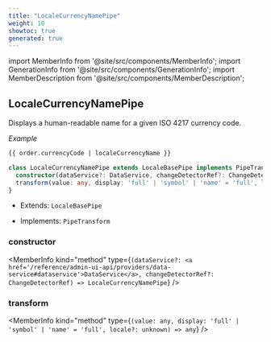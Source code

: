 ```yaml
---
title: "LocaleCurrencyNamePipe"
weight: 10
showtoc: true
generated: true
---
```

<!-- This file was generated from the Vendure source. Do not modify. Instead, re-run the "docs:build" script -->
import MemberInfo from '@site/src/components/MemberInfo';
import GenerationInfo from '@site/src/components/GenerationInfo';
import MemberDescription from '@site/src/components/MemberDescription';


## LocaleCurrencyNamePipe

<GenerationInfo sourceFile="packages/admin-ui/src/lib/core/src/shared/pipes/locale-currency-name.pipe.ts" sourceLine="18" packageName="@vendure/admin-ui" />

Displays a human-readable name for a given ISO 4217 currency code.

*Example*

```HTML
{{ order.currencyCode | localeCurrencyName }}
```

```ts title="Signature"
class LocaleCurrencyNamePipe extends LocaleBasePipe implements PipeTransform {
  constructor(dataService?: DataService, changeDetectorRef?: ChangeDetectorRef)
  transform(value: any, display: 'full' | 'symbol' | 'name' = 'full', locale?: unknown) => any;
}
```
* Extends: <code>LocaleBasePipe</code>


* Implements: <code>PipeTransform</code>



<div className="members-wrapper">

### constructor

<MemberInfo kind="method" type={`(dataService?: <a href='/reference/admin-ui-api/providers/data-service#dataservice'>DataService</a>, changeDetectorRef?: ChangeDetectorRef) => LocaleCurrencyNamePipe`}   />


### transform

<MemberInfo kind="method" type={`(value: any, display: 'full' | 'symbol' | 'name' = 'full', locale?: unknown) => any`}   />




</div>
